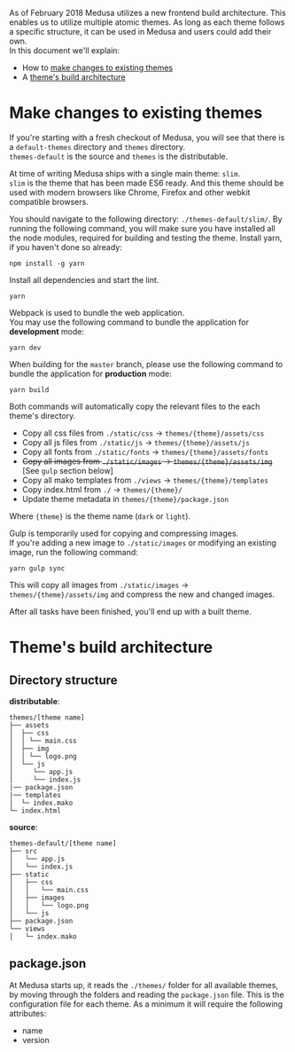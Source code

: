 As of February 2018 Medusa utilizes a new frontend build architecture. This enables us to utilize multiple atomic themes. As long as each theme follows a specific structure, it can be used in Medusa and users could add their own.  
In this document we'll explain:
* How to [make changes to existing themes](#make-changes-to-existing-themes)
* A [theme's build architecture](#themes-build-architecture)

# Make changes to existing themes
If you're starting with a fresh checkout of Medusa, you will see that there is a `default-themes` directory and `themes` directory.  
`themes-default` is the source and `themes` is the distributable.

At time of writing Medusa ships with a single main theme: `slim`.  
`slim` is the theme that has been made ES6 ready. And this theme should be used with modern browsers like Chrome, Firefox and other webkit compatible browsers.

You should navigate to the following directory: `./themes-default/slim/`.
By running the following command, you will make sure you have installed all the node modules, required for building and testing the theme.
Install yarn, if you haven't done so already:
```
npm install -g yarn
```
Install all dependencies and start the lint.
```
yarn
```

Webpack is used to bundle the web application.  
You may use the following command to bundle the application for **development** mode:
```
yarn dev
```

When building for the `master` branch, please use the following command to bundle the application for **production** mode:
```
yarn build
```

Both commands will automatically copy the relevant files to the each theme's directory.  
* Copy all css files from `./static/css` -> `themes/{theme}/assets/css`
* Copy all js files from `./static/js` -> `themes/{theme}/assets/js`
* Copy all fonts from `./static/fonts` -> `themes/{theme}/assets/fonts`
* ~~Copy all images from `./static/images` -> `themes/{theme}/assets/img`~~  
  [See `gulp` section below]
* Copy all mako templates from `./views` -> `themes/{theme}/templates`
* Copy index.html from `./` -> `themes/{theme}/`
* Update theme metadata in `themes/{theme}/package.json`

Where `{theme}` is the theme name (`dark` or `light`).

Gulp is temporarily used for copying and compressing images.  
If you're adding a new image to `./static/images` or modifying an existing image, run the following command:
```
yarn gulp sync
```
This will copy all images from `./static/images` -> `themes/{theme}/assets/img` and compress the new and changed images.

After all tasks have been finished, you'll end up with a built theme.

# Theme's build architecture

## Directory structure
**distributable**:
```
themes/[theme name]
├── assets
│  ├── css
│  │ └── main.css
│  ├── img
│  │ └── logo.png
│  └── js
│     └── app.js
│     └── index.js
|── package.json
|── templates
│  └─ index.mako
└─ index.html
```

**source**:
```
themes-default/[theme name]
├── src
│   └── app.js
│   └── index.js
├── static
│   ├── css
│   │   └── main.css
│   ├── images
│   │   └── logo.png
│   └── js
├── package.json
└── views
│   └─ index.mako
```

## package.json
At Medusa starts up, it reads the `./themes/` folder for all available themes, by moving through the folders and reading the `package.json` file. This is the configuration file for each theme.
As a minimum it will require the following attributes:
* name
* version